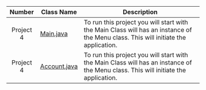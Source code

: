  Number | Class Name|Description|
|:---:| ---| ---|
| Project 4 | [Main.java](https://github.com/danthro/BankApp/blob/master/src/Main.java) |To run this project you will start with the Main Class will has an instance of the Menu class. This will initiate the application.|
| Project 4 | [Account.java](https://github.com/danthro/BankApp/blob/master/src/Account.java) |To run this project you will start with the Main Class will has an instance of the Menu class. This will initiate the application.|
